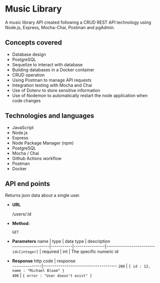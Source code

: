 # Music Library

A music library API created following a CRUD REST API technology using Node.js, Express, Mocha-Chai, Postman and pgAdmin. 

## Concepts covered

- Database design
- PostgreSQL
- Sequelize to interact with database
- Building databases in a Docker container
- CRUD operation 
- Using Postman to manage API requests
- Integration testing with Mocha and Chai
- Use of Dotenv to store sensitive information
- Use of Nodemon to automatically restart the node application when code changes

## Technologies and languages

- JavaScript
- Node.js
- Express
- Node Package Manager (npm)
- PostgreSQL
- Mocha / Chai
- Github Actions workflow
- Postman
- Docker


## API end points

Returns json data about a single user.

* **URL**

  /users/:id

* **Method:**

  `GET`
  
*  **Parameters**
 name              |  type     | data type      | description                         
-------------------|-----------|----------------|-------------------------
 `id=[integer]`    |  required | int            | The specific numeric id             


* **Response**
 http code     | response                                                            
---------------|--------------------------------------
 `200`         | `{ id : 12, name : "Michael Bloom" }`  
 `400`         | `{ error : "User doesn't exist" }`   
